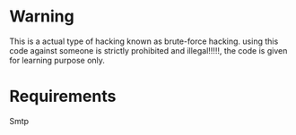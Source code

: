 # Warning
This is a actual type of hacking known as brute-force hacking.
using this code against someone is strictly prohibited and illegal!!!!!, the code is given for learning purpose only. 

# Requirements
Smtp
